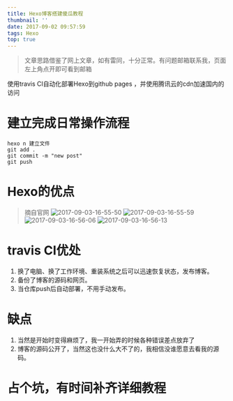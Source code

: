 ```yaml
---
title: Hexo博客搭建傻瓜教程
thumbnail: ''
date: 2017-09-02 09:57:59
tags: Hexo
top: true
---
```

> 文章思路借鉴了网上文章，如有雷同，十分正常。有问题邮箱联系我，页面左上角点开即可看到邮箱

使用travis CI自动化部署Hexo到github pages ，并使用腾讯云的cdn加速国内的访问

# 建立完成日常操作流程
```
hexo n 建立文件
git add .  
git commit -m "new post" 
git push

```

# Hexo的优点
> 摘自官网
![2017-09-03-16-55-50](http://ovhqars5t.bkt.clouddn.com/2017-09-03-16-55-50.png)
![2017-09-03-16-55-59](http://ovhqars5t.bkt.clouddn.com/2017-09-03-16-55-59.png)
![2017-09-03-16-56-06](http://ovhqars5t.bkt.clouddn.com/2017-09-03-16-56-06.png)
![2017-09-03-16-56-13](http://ovhqars5t.bkt.clouddn.com/2017-09-03-16-56-13.png)


# travis CI优处

1. 换了电脑、换了工作环境、重装系统之后可以迅速恢复状态，发布博客。
2. 备份了博客的源码和网页。
3. 当仓库push后自动部署，不用手动发布。

# 缺点
1. 当然是开始时变得麻烦了，我一开始弄的时候各种错误差点放弃了
2. 博客的源码公开了，当然这也没什么大不了的，我相信没谁愿意去看我的源码。




# 占个坑，有时间补齐详细教程
[ ](http://www.jianshu.com/p/5691815b81b6)
[ ](https://zhuanlan.zhihu.com/p/26625249?utm_source=weibo&utm_medium=social)


